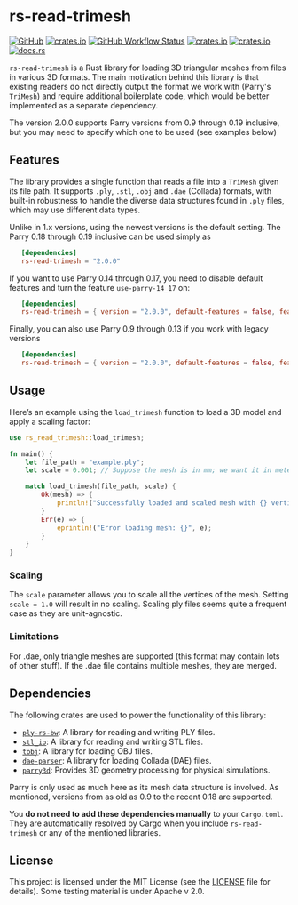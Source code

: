 # rs-read-trimesh
[![GitHub](https://img.shields.io/badge/GitHub-777777)](https://github.com/bourumir-wyngs/rs-read-trimesh)
[![crates.io](https://img.shields.io/crates/v/rs-read-trimesh.svg)](https://crates.io/crates/rs-read-trimesh)
[![GitHub Workflow Status](https://img.shields.io/github/actions/workflow/status/bourumir-wyngs/rs-read-trimesh/rust.yml)](https://github.com/bourumir-wyngs/rs-read-trimesh/actions)
[![crates.io](https://img.shields.io/crates/l/rs-read-trimesh.svg)](https://crates.io/crates/rs-read-trimesh)
[![crates.io](https://img.shields.io/crates/d/rs-read-trimesh.svg)](https://crates.io/crates/rs-read-trimesh)
[![docs.rs](https://docs.rs/rs-read-trimesh/badge.svg)](https://docs.rs/rs-read-trimesh)

`rs-read-trimesh` is a Rust library for loading 3D triangular meshes from files in various 3D formats. The main motivation behind this library is that existing readers do not directly output the format we work with (Parry's `TriMesh`) and require additional boilerplate code, which would be better implemented as a separate dependency.

The version 2.0.0 supports Parry versions from 0.9 through 0.19 inclusive, but you may need to specify which one
to be used (see examples below)

## Features
The library provides a single function that reads a file into a `TriMesh` given its file path. It supports `.ply`, `.stl`, `.obj` and `.dae` (Collada) formats, with built-in robustness to handle the diverse data structures found in `.ply` files, which may use different data types.

Unlike in 1.x versions, using the newest versions is the default setting. The Parry 0.18 through 0.19 inclusive can be used simply as

```toml
   [dependencies]
   rs-read-trimesh = "2.0.0"
```

If you want to use Parry 0.14 through 0.17, you need to disable default features and turn the feature `use-parry-14_17` on:

```toml
   [dependencies]
   rs-read-trimesh = { version = "2.0.0", default-features = false, features = ["use-parry-14_17"] }
```

Finally, you can also use Parry 0.9 through 0.13 if you work with legacy versions
```toml
   [dependencies]
   rs-read-trimesh = { version = "2.0.0", default-features = false, features = ["use-parry-9_13"] }
```

## Usage

Here’s an example using the `load_trimesh` function to load a 3D model and apply a scaling factor:

```rust
use rs_read_trimesh::load_trimesh;

fn main() {
    let file_path = "example.ply"; 
    let scale = 0.001; // Suppose the mesh is in mm; we want it in meters.

    match load_trimesh(file_path, scale) {
        Ok(mesh) => {
            println!("Successfully loaded and scaled mesh with {} vertices.", mesh.vertices.len());
        }
        Err(e) => {
            eprintln!("Error loading mesh: {}", e);
        }
    }
}
```

### Scaling

The `scale` parameter allows you to scale all the vertices of the mesh. Setting `scale = 1.0` will result in no scaling. Scaling ply files seems quite a frequent case as they are unit-agnostic.

### Limitations
For .dae, only triangle meshes are supported (this format may contain lots of other stuff). If the .dae file contains multiple meshes, they are merged.

## Dependencies

The following crates are used to power the functionality of this library:

- [`ply-rs-bw`](https://crates.io/crates/ply-rs-bw): A library for reading and writing PLY files.
- [`stl_io`](https://crates.io/crates/stl_io): A library for reading and writing STL files.
- [`tobj`](https://crates.io/crates/tobj): A library for loading OBJ files.
- [`dae-parser`](https://crates.io/crates/dae-parser): A library for loading Collada (DAE) files.
- [`parry3d`](https://crates.io/crates/parry3d): Provides 3D geometry processing for physical simulations. 

Parry is only used as much here as its mesh data structure is involved. As mentioned, versions from as old as 0.9
to the recent 0.18 are supported.

You **do not need to add these dependencies manually** to your `Cargo.toml`. They are automatically resolved by Cargo when you include `rs-read-trimesh` or any of the mentioned libraries.

## License

This project is licensed under the MIT License (see the [LICENSE](LICENSE) file for details). Some testing material is under Apache v 2.0.
